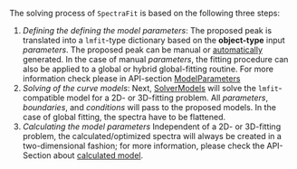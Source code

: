 The solving process of `SpectraFit` is based on the following three steps:

1. _Defining the defining the model parameters_: The proposed peak is translated
   into a `lmfit`-type dictionary based on the **object-type** input
   _parameters_. The proposed peak can be manual or [automatically][2]
   generated. In the case of manual _parameters_, the fitting procedure can also
   be applied to a global or hybrid global-fitting routine. For more information
   check please in API-section [ModelParameters][2]
2. _Solving of the curve models_: Next, [SolverModels][3] will solve the
   `lmfit`-compatible model for a 2D- or 3D-fitting problem. All _parameters_,
   _boundaries_, and _conditions_ will pass to the proposed models. In the case
   of global fitting, the spectra have to be flattened.
3. _Calculating the model parameters_ Independent of a 2D- or 3D-fitting
   problem, the calculated/optimized spectra will always be created in a
   two-dimensional fashion; for more information, please check the API-Section
   about [calculated model][4].

[1]: ../../api/modelling_api/#spectrafit.models.ModelParameters
[2]: ../../interface/usage/#activating-automatic-peak-detection-for-fitting
[3]: ../../api/modelling_api/#spectrafit.models.SolverModels
[4]: ../../api/modelling_api/#spectrafit.models.calculated_model
